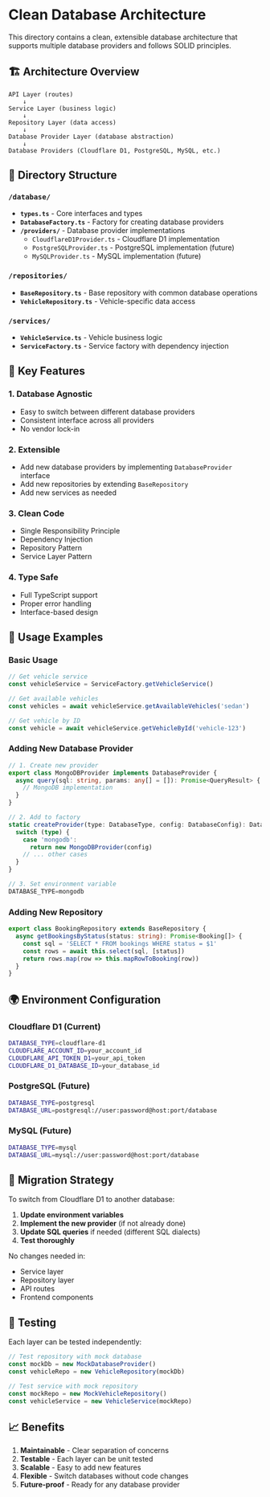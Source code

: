 # Clean Database Architecture

This directory contains a clean, extensible database architecture that supports multiple database providers and follows SOLID principles.

## 🏗️ Architecture Overview

```
API Layer (routes)
    ↓
Service Layer (business logic)
    ↓
Repository Layer (data access)
    ↓
Database Provider Layer (database abstraction)
    ↓
Database Providers (Cloudflare D1, PostgreSQL, MySQL, etc.)
```

## 📁 Directory Structure

### `/database/`
- **`types.ts`** - Core interfaces and types
- **`DatabaseFactory.ts`** - Factory for creating database providers
- **`/providers/`** - Database provider implementations
  - `CloudflareD1Provider.ts` - Cloudflare D1 implementation
  - `PostgreSQLProvider.ts` - PostgreSQL implementation (future)
  - `MySQLProvider.ts` - MySQL implementation (future)

### `/repositories/`
- **`BaseRepository.ts`** - Base repository with common database operations
- **`VehicleRepository.ts`** - Vehicle-specific data access

### `/services/`
- **`VehicleService.ts`** - Vehicle business logic
- **`ServiceFactory.ts`** - Service factory with dependency injection

## 🚀 Key Features

### 1. **Database Agnostic**
- Easy to switch between different database providers
- Consistent interface across all providers
- No vendor lock-in

### 2. **Extensible**
- Add new database providers by implementing `DatabaseProvider` interface
- Add new repositories by extending `BaseRepository`
- Add new services as needed

### 3. **Clean Code**
- Single Responsibility Principle
- Dependency Injection
- Repository Pattern
- Service Layer Pattern

### 4. **Type Safe**
- Full TypeScript support
- Proper error handling
- Interface-based design

## 🔧 Usage Examples

### Basic Usage
```typescript
// Get vehicle service
const vehicleService = ServiceFactory.getVehicleService()

// Get available vehicles
const vehicles = await vehicleService.getAvailableVehicles('sedan')

// Get vehicle by ID
const vehicle = await vehicleService.getVehicleById('vehicle-123')
```

### Adding New Database Provider
```typescript
// 1. Create new provider
export class MongoDBProvider implements DatabaseProvider {
  async query(sql: string, params: any[] = []): Promise<QueryResult> {
    // MongoDB implementation
  }
}

// 2. Add to factory
static createProvider(type: DatabaseType, config: DatabaseConfig): DatabaseProvider {
  switch (type) {
    case 'mongodb':
      return new MongoDBProvider(config)
    // ... other cases
  }
}

// 3. Set environment variable
DATABASE_TYPE=mongodb
```

### Adding New Repository
```typescript
export class BookingRepository extends BaseRepository {
  async getBookingsByStatus(status: string): Promise<Booking[]> {
    const sql = 'SELECT * FROM bookings WHERE status = $1'
    const rows = await this.select(sql, [status])
    return rows.map(row => this.mapRowToBooking(row))
  }
}
```

## 🌍 Environment Configuration

### Cloudflare D1 (Current)
```bash
DATABASE_TYPE=cloudflare-d1
CLOUDFLARE_ACCOUNT_ID=your_account_id
CLOUDFLARE_API_TOKEN_D1=your_api_token
CLOUDFLARE_D1_DATABASE_ID=your_database_id
```

### PostgreSQL (Future)
```bash
DATABASE_TYPE=postgresql
DATABASE_URL=postgresql://user:password@host:port/database
```

### MySQL (Future)
```bash
DATABASE_TYPE=mysql
DATABASE_URL=mysql://user:password@host:port/database
```

## 🔄 Migration Strategy

To switch from Cloudflare D1 to another database:

1. **Update environment variables**
2. **Implement the new provider** (if not already done)
3. **Update SQL queries** if needed (different SQL dialects)
4. **Test thoroughly**

No changes needed in:
- Service layer
- Repository layer
- API routes
- Frontend components

## 🧪 Testing

Each layer can be tested independently:

```typescript
// Test repository with mock database
const mockDb = new MockDatabaseProvider()
const vehicleRepo = new VehicleRepository(mockDb)

// Test service with mock repository
const mockRepo = new MockVehicleRepository()
const vehicleService = new VehicleService(mockRepo)
```

## 📈 Benefits

1. **Maintainable** - Clear separation of concerns
2. **Testable** - Each layer can be unit tested
3. **Scalable** - Easy to add new features
4. **Flexible** - Switch databases without code changes
5. **Future-proof** - Ready for any database provider
